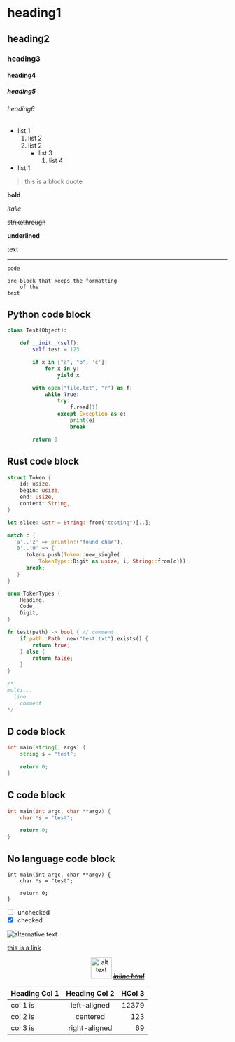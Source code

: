 # heading1

## heading2

### heading3

#### heading4

##### heading5

###### heading6

* list 1
    1. list 2
    1. list 2
        * list 3
            1. list 4
* list 1

> this is a block quote

**bold**

*italic*

~~strikethrough~~

__underlined__

text

---

`code`

    pre-block that keeps the formatting
        of the
    text

## Python code block
```python
class Test(Object):

    def __init__(self):
        self.test = 123

        if x in ["a", "b", 'c']:
            for x in y:
                yield x

        with open("file.txt", "r") as f:
            while True:
                try:
                    f.read(1)
                except Exception as e:
                    print(e)
                    break

        return 0
```

## Rust code block
```rust
struct Token {
    id: usize,
    begin: usize,
    end: usize,
    content: String,
}

let slice: &str = String::from("testing")[..];

match c {
  'a'..'z' => println!("found char"),
  '0'..'9' => {
      tokens.push(Token::new_single(
          TokenType::Digit as usize, i, String::from(c)));
      break;
   }
}

enum TokenTypes {
    Heading,
    Code,
    Digit,
}

fn test(path) -> bool { // comment
    if path::Path::new("test.txt").exists() {
        return true;
    } else {
        return false;
    }
}

/*
multi...
  line
    comment
*/
```

## D code block
```d
int main(string[] args) {
    string s = "test";

    return 0;
}
```

## C code block
```c
int main(int argc, char **argv) {
    char *s = "test";

    return 0;
}
```

## No language code block
```
int main(int argc, char **argv) {
    char *s = "test";

    return 0;
}
```

- [ ] unchecked
- [x] checked

![alternative text](images/icon.png)

[this is a link](https://google.com)

<p align=center>
    <img src="images/icon.png" alt="alt text" height="48" width="48">
    <strike><u><i><b>inline html</b></i></u></strike>
</p>

| Heading Col 1 | Heading Col 2 | HCol 3|
| ------------- |:-------------:| -----:|
| col 1 is      | left-aligned  | 12379 |
| col 2 is      | centered      |   123 |
| col 3 is      | right-aligned |    69 |

